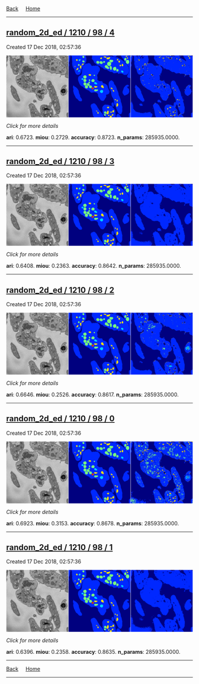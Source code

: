 
[Back](..)&nbsp;&nbsp;&nbsp;&nbsp;&nbsp;[Home](https://leapmanlab.github.io/snapshots)

---

<div class="summary"><a href="4"><h2>random_2d_ed / 1210 / 98 / 4</h2></a><p>Created 17 Dec 2018, 02:57:36
</p><a href="4"><img src="4/media/summary.png" align="center"></a><p>
<i>Click for more details</i>
</p></div>

**ari**: 0.6723. **miou**: 0.2729. **accuracy**: 0.8723. **n_params**: 285935.0000. 

---

<div class="summary"><a href="3"><h2>random_2d_ed / 1210 / 98 / 3</h2></a><p>Created 17 Dec 2018, 02:57:36
</p><a href="3"><img src="3/media/summary.png" align="center"></a><p>
<i>Click for more details</i>
</p></div>

**ari**: 0.6408. **miou**: 0.2363. **accuracy**: 0.8642. **n_params**: 285935.0000. 

---

<div class="summary"><a href="2"><h2>random_2d_ed / 1210 / 98 / 2</h2></a><p>Created 17 Dec 2018, 02:57:36
</p><a href="2"><img src="2/media/summary.png" align="center"></a><p>
<i>Click for more details</i>
</p></div>

**ari**: 0.6646. **miou**: 0.2526. **accuracy**: 0.8617. **n_params**: 285935.0000. 

---

<div class="summary"><a href="0"><h2>random_2d_ed / 1210 / 98 / 0</h2></a><p>Created 17 Dec 2018, 02:57:36
</p><a href="0"><img src="0/media/summary.png" align="center"></a><p>
<i>Click for more details</i>
</p></div>

**ari**: 0.6923. **miou**: 0.3153. **accuracy**: 0.8678. **n_params**: 285935.0000. 

---

<div class="summary"><a href="1"><h2>random_2d_ed / 1210 / 98 / 1</h2></a><p>Created 17 Dec 2018, 02:57:36
</p><a href="1"><img src="1/media/summary.png" align="center"></a><p>
<i>Click for more details</i>
</p></div>

**ari**: 0.6396. **miou**: 0.2358. **accuracy**: 0.8635. **n_params**: 285935.0000. 

---

[Back](..)&nbsp;&nbsp;&nbsp;&nbsp;&nbsp;[Home](https://leapmanlab.github.io/snapshots)

---